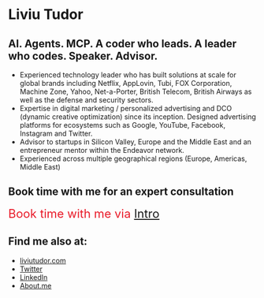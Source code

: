 # Liviu Tudor

## AI. Agents. MCP. A coder who leads. A leader who codes. Speaker. Advisor.

* Experienced technology leader who has built solutions at scale for global brands including Netflix, AppLovin, Tubi, FOX Corporation, Machine Zone, Yahoo, Net-a-Porter, British Telecom, British Airways as well as the defense and security sectors.
* Expertise in digital marketing / personalized advertising and DCO (dynamic creative optimization) since its inception. Designed advertising platforms for ecosystems such as Google, YouTube, Facebook, Instagram and Twitter.
* Advisor to startups in Silicon Valley, Europe and the Middle East and an entrepreneur mentor within the Endeavor network.
* Experienced across multiple geographical regions (Europe, Americas, Middle East) 

## Book time with me for an expert consultation

<span style="color: #E91D2B; font-size:18pt;">Book time with me via <a href="https://intro.co/LiviuTudor">Intro</a></span>

## Find me also at:
* [liviutudor.com](https://liviutudor.com)
* [Twitter](https://twitter.com/liviutudor)
* [LinkedIn](https://www.linkedin.com/in/liviutudor/)
* [About.me](http://about.me/liviutudor)
